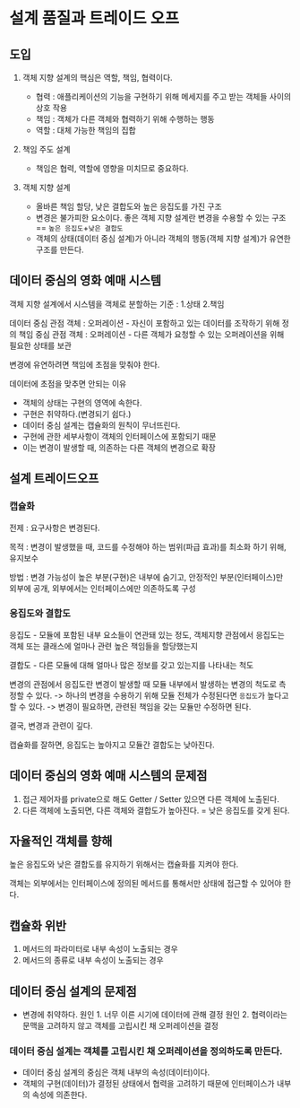 # 설계 품질과 트레이드 오프

## 도입

1. 객체 지향 설계의 핵심은 역할, 책임, 협력이다.
   - 협력 : 애플리케이션의 기능을 구현하기 위해 메세지를 주고 받는 객체들 사이의 상호 작용
   - 책임 : 객체가 다른 객체와 협력하기 위해 수행하는 행동
   - 역할 : 대체 가능한 책임의 집합

2. 책임 주도 설계
   - 책임은 협력, 역할에 영향을 미치므로 중요하다.

3. 객체 지향 설계
    - 올바른 책임 할당, 낮은 결합도와 높은 응집도를 가진 구조
    - 변경은 불가피한 요소이다. 좋은 객체 지향 설계란 변경을 수용할 수 있는 구조 == `높은 응집도`+`낮은 결합도`
    - 객체의 상태(데이터 중심 설계)가 아니라 객체의 행동(객체 지향 설계)가 유연한 구조를 만든다.

## 데이터 중심의 영화 예매 시스템

객체 지향 설계에서 시스템을 객체로 분할하는 기준 : 1.상태 2.책임

데이터 중심 관점 객체 : 오퍼레이션 - 자신이 포함하고 있는 데이터를 조작하기 위해 정의
책임 중심 관점 객체 : 오퍼레이션 - 다른 객체가 요청할 수 있는 오퍼레이션을 위해 필요한 상태를 보관

변경에 유연하려면 책임에 초점을 맞춰야 한다.

데이터에 초점을 맞추면 안되는 이유 
- 객체의 상태는 구현의 영역에 속한다. 
- 구현은 취약하다.(변경되기 쉽다.) 
- 데이터 중심 설계는 캡슐화의 원칙이 무너뜨린다. 
- 구현에 관한 세부사항이 객체의 인터페이스에 포함되기 때문
- 이는 변경이 발생할 때, 의존하는 다른 객체의 변경으로 확장

## 설계 트레이드오프

### 캡슐화

전제 : 요구사항은 변경된다. 

목적 : 변경이 발생했을 때, 코드를 수정해야 하는 범위(파급 효과)를 최소화 하기 위해, 유지보수 

방법 : 변경 가능성이 높은 부분(구현)은 내부에 숨기고, 안정적인 부분(인터페이스)만 외부에 공개, 외부에서는 인터페이스에만 의존하도록 구성

### 응집도와 결합도

응집도 - 모듈에 포함된 내부 요소들이 연관돼 있는 정도, 객체지향 관점에서 응집도는 객체 또는 클래스에 얼마나 관련 높은 책임들을 할당했는지

결합도 - 다른 모듈에 대해 얼마나 많은 정보를 갖고 있는지를 나타내는 척도

변경의 관점에서 응집도란 변경이 발생할 때 모듈 내부에서 발생하는 변경의 척도로 측정할 수 있다.
-> 하나의 변경을 수용하기 위해 모듈 전체가 수정된다면 `응집도`가 높다고 할 수 있다.
-> 변경이 필요하면, 관련된 책임을 갖는 모듈만 수정하면 된다. 

결국, 변경과 관련이 깊다. 

캡슐화를 잘하면, 응집도는 높아지고 모듈간 결합도는 낮아진다.


## 데이터 중심의 영화 예매 시스템의 문제점

1. 접근 제어자를 private으로 해도 Getter / Setter 있으면 다른 객체에 노출된다.
2. 다른 객체에 노출되면, 다른 객체와 결합도가 높아진다. = 낮은 응집도를 갖게 된다.

## 자율적인 객체를 향해

높은 응집도와 낮은 결합도를 유지하기 위해서는 캡슐화를 지켜야 한다.

객체는 외부에서는 인터페이스에 정의된 메서드를 통해서만 상태에 접근할 수 있어야 한다.

## 캡슐화 위반
1. 메서드의 파라미터로 내부 속성이 노출되는 경우
2. 메서드의 종류로 내부 속성이 노출되는 경우

## 데이터 중심 설계의 문제점 

- 변경에 취약하다.
  원인 1. 너무 이른 시기에 데이터에 관해 결정
  원인 2. 협력이라는 문맥을 고려하지 않고 객체를 고립시킨 채 오퍼레이션을 결정

### 데이터 중심 설계는 객체를 고립시킨 채 오퍼레이션을 정의하도록 만든다.

- 데이터 중심 설계의 중심은 객체 내부의 속성(데이터)이다.
- 객체의 구현(데이터)가 결정된 상태에서 협력을 고려하기 때문에 인터페이스가 내부의 속성에 의존한다.
